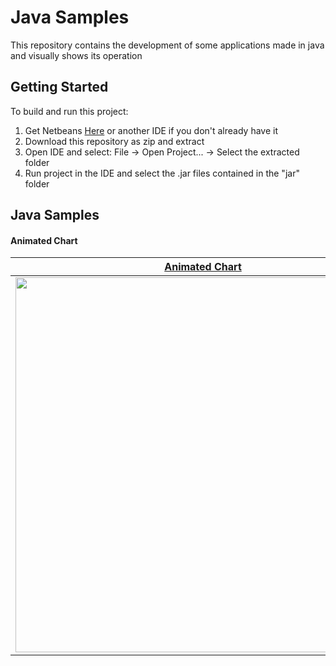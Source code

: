 # Java Samples

This repository contains the development of some applications made in java and visually shows its operation

## Getting Started

To build and run this project:
1. Get Netbeans [Here](http://archive.org/download/jdk-8u111-nb-8_2/) or another IDE if you don't already have it
2. Download this repository as zip and extract
3. Open IDE and select: File -> Open Project... -> Select the extracted folder
4. Run project in the IDE and select the .jar files contained in the "jar" folder

## Java Samples

#### Animated Chart

|[Animated Chart](https://archive.org/download/jdk-8u111-nb-8_2)|
|--|
| <center> <img src="https://i.ibb.co/JFZNkqy/247.png" width="600"> </center> |
